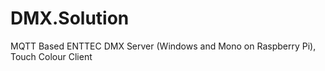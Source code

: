 # DMX.Solution
MQTT Based ENTTEC DMX Server (Windows and Mono on Raspberry Pi), Touch Colour Client




